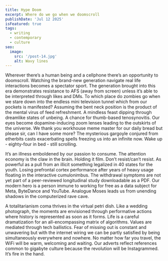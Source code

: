 ```yaml
---
title: Hype Doom
excerpt: Where do we go when we doomscroll
publishDate: 'Jul 12 2025'
isFeatured: true
tags:
  - writing
  - contemporary
  - culture
seo:
  image:
    src: '/post-14.jpg'
    alt: Wavy lines
---
```


Wherever there’s a human being and a cellphone there’s an opportunity to doomscroll. Watching the brand-new generation navigate real life interactions becomes a spectator sport. The generation brought into this era demonstrates resistance to AFS (away from screen) unless it’s able to be interpreted through likes and DMs. To which place do zombies go when we stare down into the endless mini television tunnel which from our pockets is manifested? Assuming the bent neck position is the product of the mental virus of feed refreshment. A mindless feast dipping through dreamlike states of unbeing. A chance for thumb-based tenosynovitis. Our eyes become dopamine-inducing zoom lenses leading to the outskirts of the universe. We thank you workhouse meme master for our daily bread but please sir, can I have some more? The mysterious gargoyle conjured from etherbits casts exacerbating spells freezing us into an infinite now. Wake up - eighty-four in bed - still scrolling. 

It’s an illness emboldened by our passion to consume. The attention economy is the claw in the brain. Holding it film. Don’t resist/can’t resist. As powerful as a pull from an illicit something legalized in 40 states for the youth. Losing prefrontal cortex performance after years of heavy usage floating in the interactive cumulonimbus. The withdrawal symptoms are not yet part of a peer-reviewed longitudinal study downloadable as a PDF. Our modern hero is a person immune to working for free as a data subject for Meta, ByteDance and YouTube. Analogue Moses leads us from unending shadows in the computerized rave cave. 

A totalitarianism coma thrives in the virtual petri dish. Like a wedding photograph, the moments are envisioned through performative actions where history is represented as soon as it forms. Life is a careful dramatization for an all-encompassing matrix of algorithms. Values are mediated through tech ballistics. Fear of missing out is constant and unwavering but with the internet wiring we can be partly satisfied by being simultaneously everywhere and nowhere. No matter how far you travel, the WiFi will be warm, welcoming and waiting. Our adverts reflect references common to gigabyte culture because the revolution will be Instagrammed. It’s fire in the hand. 
